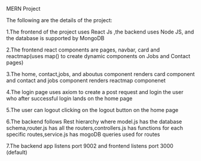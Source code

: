 MERN Project

The following are the details of the project:

1.The frontend of the project uses React Js ,the backend uses Node JS, and the database is supported by MongoDB

2.The frontend react components are pages, navbar, card and reactmap(uses map() to create dynamic components on Jobs and Contact pages)

3.The home, contact,jobs, and aboutus component renders card component and contact and jobs component renders reactmap componenet

4.The login page uses axiom to create a post request and login the user who after successful login lands on the home page

5.The user can logout clicking on the logout button on the home page

6.The backend follows Rest hierarchy where model.js has the database schema,router.js has all the routers,controllers.js has functions for each specific routes,service.js has mogoDB queries used for routes

7.The backend app listens port 9002 and frontend listens port 3000 (default)


